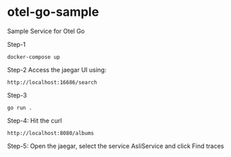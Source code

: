 # otel-go-sample
Sample Service for Otel Go 


Step-1
```
docker-compose up
```

Step-2
Access the jaegar UI using:
```
http://localhost:16686/search
```

Step-3
```
go run .
```

Step-4: Hit the curl
```
http://localhost:8080/albums
```

Step-5: Open the jaegar, select the service AsliService and click Find traces